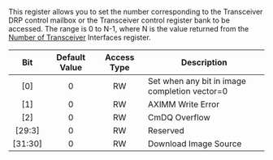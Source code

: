 This register allows you to set the number corresponding to the Transceiver DRP control mailbox or the
Transceiver control register bank to be accessed. The range is 0 to N-1,
where N is the value returned from the [Number of Transceiver][] Interfaces
register.

|Bit|Default Value|Access Type|Description|
|:-----:|:-----:|:-----:|-----|
|[0]|0|RW|Set when any bit in image completion vector=0|
|[1]|0|RW|AXIMM Write Error|
|[2]|0|RW|CmDQ Overflow|
|[29:3]|0|RW|Reserved|
|[31:30]|0|RW|Download Image Source|


[Number of Transceiver]:Experimental/registers/aperf1.md



